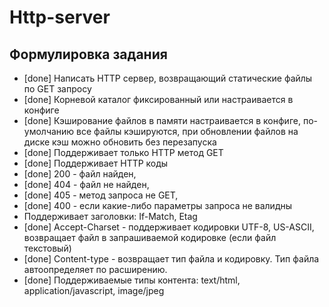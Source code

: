 # Http-server 

## Формулировка задания

- [done] Написать HTTP сервер, возвращающий статические файлы по GET запросу
- [done] Корневой каталог фиксированный или настраивается в конфиге
- [done] Кэширование файлов в памяти настраивается в конфиге, по-умолчанию все файлы кэшируются, при обновлении файлов на диске кэш можно обновить без перезапуска
- [done] Поддерживает только HTTP метод GET
- [done] Поддерживает HTTP коды 
- [done] 200 - файл найден, 
- [done] 404 - файл не найден, 
- [done] 405 - метод запроса не GET, 
- [done] 400 - если какие-либо параметры запроса не валидны
- Поддерживает заголовки: If-Match, Etag
- [done] Accept-Charset  - поддерживает кодировки UTF-8, US-ASCII, возвращает файл в запрашиваемой кодировке (если файл текстовый)
- [done] Content-type - возвращает тип файла и кодировку. Тип файла автоопределяет по расширению.
- [done] Поддерживаемые типы контента: text/html, application/javascript, image/jpeg